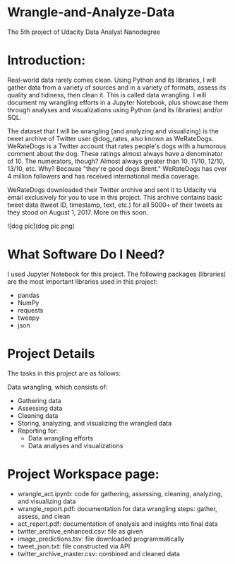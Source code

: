# Wrangle-and-Analyze-Data
The 5th project of Udacity Data Analyst Nanodegree



# Introduction:
Real-world data rarely comes clean. Using Python and its libraries, I will gather data from a variety of sources and in a variety of formats, assess its quality and tidiness, then clean it. This is called data wrangling. I will document my wrangling efforts in a Jupyter Notebook, plus showcase them through analyses and visualizations using Python (and its libraries) and/or SQL.

The dataset that I will be wrangling (and analyzing and visualizing) is the tweet archive of Twitter user @dog_rates, also known as WeRateDogs. WeRateDogs is a Twitter account that rates people's dogs with a humorous comment about the dog. These ratings almost always have a denominator of 10. The numerators, though? Almost always greater than 10. 11/10, 12/10, 13/10, etc. Why? Because "they're good dogs Brent." WeRateDogs has over 4 million followers and has received international media coverage.

WeRateDogs downloaded their Twitter archive and sent it to Udacity via email exclusively for you to use in this project. This archive contains basic tweet data (tweet ID, timestamp, text, etc.) for all 5000+ of their tweets as they stood on August 1, 2017. More on this soon.

![dog pic](dog pic.png)

# What Software Do I Need?
I used Jupyter Notebook for this project. The following packages (libraries) are the most important libraries used in this project:

* pandas
* NumPy
* requests
* tweepy
* json

# Project Details
The tasks in this project are as follows:

Data wrangling, which consists of:

* Gathering data
* Assessing data
* Cleaning data
* Storing, analyzing, and visualizing the wrangled data
* Reporting for:
  * Data wrangling efforts
  * Data analyses and visualizations


# Project Workspace page:
* wrangle_act.ipynb: code for gathering, assessing, cleaning, analyzing, and visualizing data
* wrangle_report.pdf: documentation for data wrangling steps: gather, assess, and clean
* act_report.pdf: documentation of analysis and insights into final data
* twitter_archive_enhanced.csv: file as given
* image_predictions.tsv: file downloaded programmatically
* tweet_json.txt: file constructed via API
* twitter_archive_master.csv: combined and cleaned data
